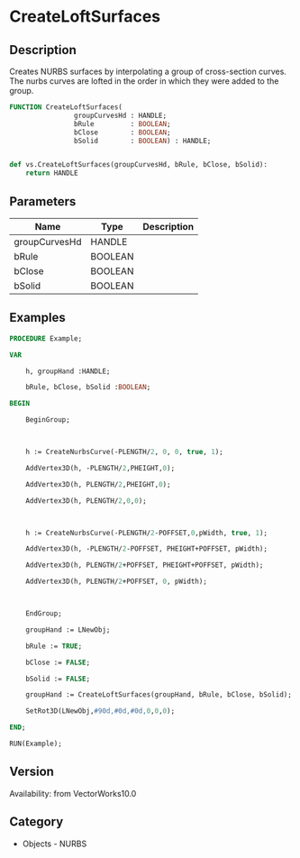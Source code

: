 # CreateLoftSurfaces

## Description
Creates NURBS surfaces by interpolating a group of cross-section curves.  The nurbs curves are lofted in the order in which they were added to the group.

```pascal
FUNCTION CreateLoftSurfaces(
				groupCurvesHd : HANDLE;
				bRule         : BOOLEAN;
				bClose        : BOOLEAN;
				bSolid        : BOOLEAN) : HANDLE;
```

```python

def vs.CreateLoftSurfaces(groupCurvesHd, bRule, bClose, bSolid):
    return HANDLE
```

## Parameters
|Name|Type|Description|
|---|---|---|
|groupCurvesHd|HANDLE||
|bRule|BOOLEAN||
|bClose|BOOLEAN||
|bSolid|BOOLEAN||

## Examples
```pascal
PROCEDURE Example;

VAR

	h, groupHand :HANDLE;

	bRule, bClose, bSolid :BOOLEAN;

BEGIN

	BeginGroup;



	h := CreateNurbsCurve(-PLENGTH/2, 0, 0, true, 1);

	AddVertex3D(h, -PLENGTH/2,PHEIGHT,0);

	AddVertex3D(h, PLENGTH/2,PHEIGHT,0);

	AddVertex3D(h, PLENGTH/2,0,0);



	h := CreateNurbsCurve(-PLENGTH/2-POFFSET,0,pWidth, true, 1);

	AddVertex3D(h, -PLENGTH/2-POFFSET, PHEIGHT+POFFSET, pWidth);

	AddVertex3D(h, PLENGTH/2+POFFSET, PHEIGHT+POFFSET, pWidth);

	AddVertex3D(h, PLENGTH/2+POFFSET, 0, pWidth);



	EndGroup;

	groupHand := LNewObj;

	bRule := TRUE;

	bClose := FALSE;

	bSolid := FALSE;

	groupHand := CreateLoftSurfaces(groupHand, bRule, bClose, bSolid);

	SetRot3D(LNewObj,#90d,#0d,#0d,0,0,0);

END;

RUN(Example);


```

## Version
Availability: from VectorWorks10.0
## Category
* Objects - NURBS

